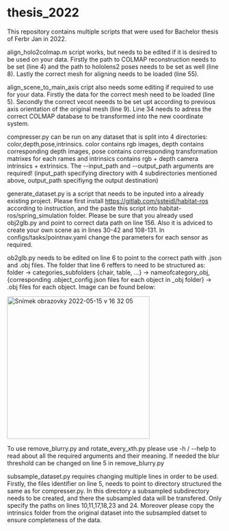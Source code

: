 # thesis_2022

This repository contains multiple scripts that were used for Bachelor thesis of Ferbr Jan in 2022.

align_holo2colmap.m script works, but needs to be edited if it is desired to be used on your data. Firstly the path to COLMAP reconstruction needs to be set (line 4) and the path to hololens2 poses needs to be set as well (line 8). Lastly the correct mesh for aligning needs to be loaded (line 55).

align_scene_to_main_axis cript also needs some editing if required to use for your data. Firstly the data for the correct mesh need to be loaded (line 5). Secondly the correct vecot neeeds to be set upt according to previous axis orientation of the original mesh (line 9). Line 34 needs to adress the correct COLMAP database to be transformed into the new coordinate system.

compresser.py can be run on any dataset that is split into 4 directories: color,depth,pose,intrinsics. color contains rgb images, depth contains corresponding depth images, pose contains corresponding transformation matrixes for each rames and intrinsics contains rgb + depth camera intrinsics + extrinsics. The --input_path and --output_path arguments are required! (input_path specifying directory with 4 subdirectories mentioned above, output_path specifiyng the output destination)

generate_dataset.py is a script that needs to be inputed into a already existing project. Please first install https://gitlab.com/ssteidl/habitat-ros according to instruction, and the paste this script into habitat-ros/spring_simulation folder. Please be sure that you already used obj2glb.py and point to correct data path on line 156. Also it is adviced to create your own scene as in lines 30-42 and 108-131. In configs/tasks/pointnav.yaml change the parameters for each sensor as required.

ob2glb.py needs to be edited on line 6 to point to the correct path with .json and .obj files. The folder that line 6 reffers to need to be structured as: folder -> categories_subfolders {chair, table, ...} -> nameofcategory_obj, {corresponding .object_config.json files for each object in _obj folder} -> .obj files for each object. Image can be found below:

<img width="333" alt="Snímek obrazovky 2022-05-15 v 16 32 05" src="https://user-images.githubusercontent.com/74875970/168478195-973ab842-d08a-4f2c-836a-f9930b43a387.png">

To use remove_blurry.py and rotate_every_xth.py please use -h / --help to read about all the required arguments and their meaning. If needed the blur threshold can be changed on line 5 in remove_blurry.py

subsample_dataset.py requires changing multiple lines in order to be used. Firstly, the files identifier on line 5, needs to point to directory structured the same as for compresser.py. In this directory a subsampled subdirectory needs to be created, and there the subsampled data will be transfered. Only specify the paths on lines 10,11,17,18,23 and 24. Moreover please copy the intrinsics folder from the original dataset into the subsampled datset to ensure completeness of the data.



